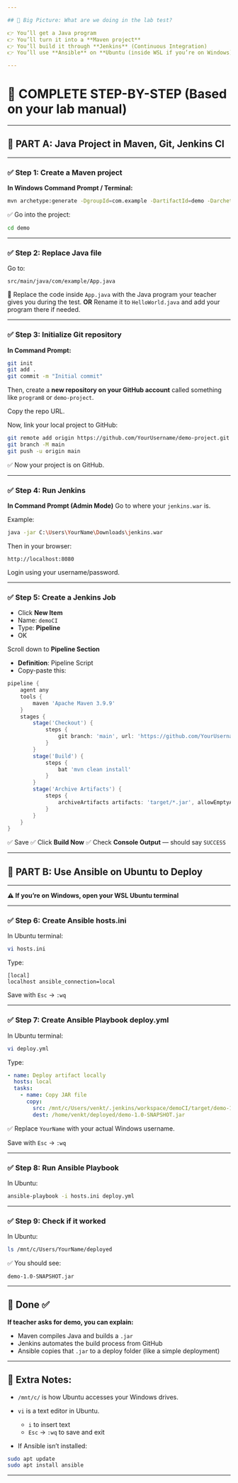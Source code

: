 ```yaml
---

## 📌 Big Picture: What are we doing in the lab test?

👉 You’ll get a Java program
👉 You’ll turn it into a **Maven project**
👉 You’ll build it through **Jenkins** (Continuous Integration)
👉 You’ll use **Ansible** on **Ubuntu (inside WSL if you’re on Windows)** to move the output `.jar` file to a deploy folder

---
```


# 📒 COMPLETE STEP-BY-STEP (Based on your lab manual)

---

## 🔶 PART A: Java Project in Maven, Git, Jenkins CI

---

### ✅ Step 1: Create a Maven project

**In Windows Command Prompt / Terminal:**

```bash
mvn archetype:generate -DgroupId=com.example -DartifactId=demo -DarchetypeArtifactId=maven-archetype-quickstart -DinteractiveMode=false
```

✅ Go into the project:

```bash
cd demo
```

---

### ✅ Step 2: Replace Java file

Go to:

```
src/main/java/com/example/App.java
```

📝 Replace the code inside `App.java` with the Java program your teacher gives you during the test.
**OR**
Rename it to `HelloWorld.java` and add your program there if needed.

---

### ✅ Step 3: Initialize Git repository

**In Command Prompt:**

```bash
git init
git add .
git commit -m "Initial commit"
```

Then, create a **new repository on your GitHub account** called something like `program8` or `demo-project`.

Copy the repo URL.

Now, link your local project to GitHub:

```bash
git remote add origin https://github.com/YourUsername/demo-project.git
git branch -M main
git push -u origin main
```

✅ Now your project is on GitHub.

---

### ✅ Step 4: Run Jenkins

**In Command Prompt (Admin Mode)**
Go to where your `jenkins.war` is.

Example:

```bash
java -jar C:\Users\YourName\Downloads\jenkins.war
```

Then in your browser:

```
http://localhost:8080
```

Login using your username/password.

---

### ✅ Step 5: Create a Jenkins Job

* Click **New Item**
* Name: `demoCI`
* Type: **Pipeline**
* OK

Scroll down to **Pipeline Section**

* **Definition**: Pipeline Script
* Copy-paste this:

```groovy
pipeline {
    agent any
    tools {
        maven 'Apache Maven 3.9.9'
    }
    stages {
        stage('Checkout') {
            steps {
                git branch: 'main', url: 'https://github.com/YourUsername/demo-project.git'
            }
        }
        stage('Build') {
            steps {
                bat 'mvn clean install'
            }
        }
        stage('Archive Artifacts') {
            steps {
                archiveArtifacts artifacts: 'target/*.jar', allowEmptyArchive: true
            }
        }
    }
}
```

✅ Save
✅ Click **Build Now**
✅ Check **Console Output** — should say `SUCCESS`

---

## 🔶 PART B: Use Ansible on Ubuntu to Deploy

---

**⚠️ If you’re on Windows, open your WSL Ubuntu terminal**

---

### ✅ Step 6: Create Ansible hosts.ini

In Ubuntu terminal:

```bash
vi hosts.ini
```

Type:

```
[local]
localhost ansible_connection=local
```

Save with `Esc` → `:wq`

---

### ✅ Step 7: Create Ansible Playbook deploy.yml

In Ubuntu terminal:

```bash
vi deploy.yml
```

Type:

```yaml
- name: Deploy artifact locally
  hosts: local
  tasks:
    - name: Copy JAR file
      copy:
        src: /mnt/c/Users/venkt/.jenkins/workspace/demoCI/target/demo-1.0-SNAPSHOT.jar
        dest: /home/venkt/deployed/demo-1.0-SNAPSHOT.jar
```

✅ Replace `YourName` with your actual Windows username.

Save with `Esc` → `:wq`

---

### ✅ Step 8: Run Ansible Playbook

In Ubuntu:

```bash
ansible-playbook -i hosts.ini deploy.yml
```

---

### ✅ Step 9: Check if it worked

In Ubuntu:

```bash
ls /mnt/c/Users/YourName/deployed
```

✅ You should see:

```
demo-1.0-SNAPSHOT.jar
```

---

## 📌 Done ✅

**If teacher asks for demo, you can explain:**

* Maven compiles Java and builds a `.jar`
* Jenkins automates the build process from GitHub
* Ansible copies that `.jar` to a deploy folder (like a simple deployment)

---

## 📌 Extra Notes:

* `/mnt/c/` is how Ubuntu accesses your Windows drives.
* `vi` is a text editor in Ubuntu.

  * `i` to insert text
  * `Esc` → `:wq` to save and exit
* If Ansible isn’t installed:

```bash
sudo apt update
sudo apt install ansible
```

---
